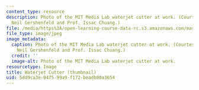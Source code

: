 ```yaml
---
content_type: resource
description: Photo of the MIT Media Lab waterjet cutter at work. (Courtesy of Prof.
  Neil Gershenfeld and Prof. Issac Chuang.)
file: /media/https%3A/open-learning-course-data-rc.s3.amazonaws.com/mas-863-how-to-make-almost-anything-fall-2002/5dd9ca3e047599a9f172beadb00a3654_mas-863f02-th.jpg
file_type: image/jpeg
image_metadata:
  caption: Photo of the MIT Media Lab waterjet cutter at work. (Courtesy of Prof.
    Neil Gershenfeld and Prof. Issac Chuang.)
  credit: ''
  image-alt: Photo of the MIT Media Lab waterjet cutter at work.
resourcetype: Image
title: Waterjet Cutter (thumbnail)
uid: 5dd9ca3e-0475-99a9-f172-beadb00a3654
---
```

